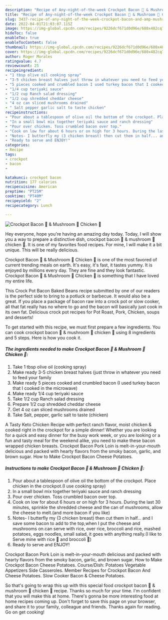 ```yaml
---
description: "Recipe of Any-night-of-the-week Crockpot Bacon 🥓 & Mushroom 🍄 Chicken 🐔"
title: "Recipe of Any-night-of-the-week Crockpot Bacon 🥓 & Mushroom 🍄 Chicken 🐔"
slug: 3437-recipe-of-any-night-of-the-week-crockpot-bacon-and-amp-mushroom-chicken
date: 2022-04-01T21:03:07.115Z
image: https://img-global.cpcdn.com/recipes/9226dcf671d0d96e/680x482cq70/crockpot-bacon-mushroom-chicken-recipe-main-photo.jpg
hideToc: false
enableToc: true
enableTocContent: false
thumbnail: https://img-global.cpcdn.com/recipes/9226dcf671d0d96e/680x482cq70/crockpot-bacon-mushroom-chicken-recipe-main-photo.jpg
cover: https://img-global.cpcdn.com/recipes/9226dcf671d0d96e/680x482cq70/crockpot-bacon-mushroom-chicken-recipe-main-photo.jpg
author: Roger Morales
ratingvalue: 4.7
reviewcount: 25
recipeingredient:
- "1 tbsp olive oil cooking spray"
- "3-5 chicken breast halves just throw in whatever you need to feed your family"
- "5 pieces cooked and crumbled bacon I used turkey bacon that I cooked in the microwave"
- "1/4 cup teriyaki sauce"
- "1/2 cup Ranch salad dressing"
- "1/2 cup shredded cheddar cheese"
- "4 oz can sliced mushrooms drained"
- " Salt pepper garlic salt to taste chicken"
recipeinstructions:
- "Pour about a tablespoon of olive oil the bottom of the crockpot. Place chicken in the crockpot.(I use cooking spray)"
- "In a small bowl mix together teriyaki sauce and ranch dressing"
- "Pour over chicken. Toss crumbled bacon over top."
- "Cook on low for about 6 hours or on high for 3 hours. During the last 30 minutes, sprinkle the shredded cheese and the can of mushrooms, allow the cheese to melt.(and more bacon if you like)"
- "Notes- I butterfly my (3 chicken breast) then cut them in half... and I save some bacon to add to the top,when I put the cheese and mushrooms on.can serve with rice, over rice, broccoli and rice, mashed potatoes, eggs noodles, small salad, it goes with anything really.(I like to Serve mine with rice 🍚 and broccoli 🥦)"
- "Ready to serve and ENJOY!"
categories:
- Recipe
tags:
- crockpot
- bacon
- 

katakunci: crockpot bacon  
nutrition: 177 calories
recipecuisine: American
preptime: "PT25M"
cooktime: "PT40M"
recipeyield: "2"
recipecategory: Lunch

---
```



![Crockpot Bacon 🥓 & Mushroom 🍄 Chicken 🐔](https://img-global.cpcdn.com/recipes/9226dcf671d0d96e/680x482cq70/crockpot-bacon-mushroom-chicken-recipe-main-photo.jpg)

Hey everyone, hope you're having an amazing day today. Today, I will show you a way to prepare a distinctive dish, crockpot bacon 🥓 & mushroom 🍄 chicken 🐔. It is one of my favorites food recipes. For mine, I will make it a bit unique. This will be really delicious.

Crockpot Bacon 🥓 & Mushroom 🍄 Chicken 🐔 is one of the most favored of current trending meals on earth. It's easy, it's fast, it tastes yummy. It is enjoyed by millions every day. They are fine and they look fantastic. Crockpot Bacon 🥓 & Mushroom 🍄 Chicken 🐔 is something that I have loved my entire life.

This Crock Pot Bacon Baked Beans recipe submitted by one of our readers is the perfect side to bring to a potluck or barbecue. It would also be a great. If you place a package of bacon raw into a crock pot or slow cooker, all that fat really has no where to go and the bacon will basically just cook in its own fat. Delicious crock pot recipes for Pot Roast, Pork, Chicken, soups and desserts!


To get started with this recipe, we must first prepare a few ingredients. You can cook crockpot bacon 🥓 & mushroom 🍄 chicken 🐔 using 8 ingredients and 5 steps. Here is how you cook it.

<!--inarticleads1-->

##### The ingredients needed to make Crockpot Bacon 🥓 & Mushroom 🍄 Chicken 🐔:

1. Take 1 tbsp olive oil (cooking spray)
1. Make ready 3-5 chicken breast halves (just throw in whatever you need to feed your family
1. Make ready 5 pieces cooked and crumbled bacon (I used turkey bacon that I cooked in the microwave)
1. Make ready 1/4 cup teriyaki sauce
1. Take 1/2 cup Ranch salad dressing
1. Prepare 1/2 cup shredded cheddar cheese
1. Get 4 oz can sliced mushrooms drained
1. Take  Salt, pepper, garlic salt to taste (chicken)


A Tasty Keto Chicken Recipe with perfect ranch flavor, moist chicken & cooked right in the crockpot for a simple dinner! Whether you are looking for a quick and easy dinner for the busy work week, or you are looking or a fun and tasty meal for the weekend alike, you need to make these bacon wrapped chicken breasts. Crockpot Bacon Pork Loin is melt-in-your-mouth delicious and packed with hearty flavors from the smoky bacon, garlic, and brown sugar. How to Make Crockpot Bacon Cheese Potatoes. 

<!--inarticleads2-->

##### Instructions to make Crockpot Bacon 🥓 & Mushroom 🍄 Chicken 🐔:

1. Pour about a tablespoon of olive oil the bottom of the crockpot. Place chicken in the crockpot.(I use cooking spray)
1. In a small bowl mix together teriyaki sauce and ranch dressing
1. Pour over chicken. Toss crumbled bacon over top.
1. Cook on low for about 6 hours or on high for 3 hours. During the last 30 minutes, sprinkle the shredded cheese and the can of mushrooms, allow the cheese to melt.(and more bacon if you like)
1. Notes- I butterfly my (3 chicken breast) then cut them in half... and I save some bacon to add to the top,when I put the cheese and mushrooms on.can serve with rice, over rice, broccoli and rice, mashed potatoes, eggs noodles, small salad, it goes with anything really.(I like to Serve mine with rice 🍚 and broccoli 🥦)
1. Ready to serve and ENJOY!

Crockpot Bacon Pork Loin is melt-in-your-mouth delicious and packed with hearty flavors from the smoky bacon, garlic, and brown sugar. How to Make Crockpot Bacon Cheese Potatoes. Course/Dish: Potatoes Vegetable Appetizers Side Casseroles. Member Recipes for Crockpot Bacon And Cheese Potatoes. Slow Cooker Bacon & Cheese Potatoes. 

So that's going to wrap this up with this special food crockpot bacon 🥓 & mushroom 🍄 chicken 🐔 recipe. Thanks so much for your time. I'm confident that you will make this at home. There's gonna be more interesting food at home recipes coming up. Don't forget to save this page on your browser, and share it to your family, colleague and friends. Thanks again for reading. Go on get cooking!
